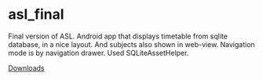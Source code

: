 asl_final
=========

Final version of ASL. Android app that displays timetable from sqlite database, in a nice layout. And subjects also shown in web-view. Navigation mode is by navigation drawer. Used SQLiteAssetHelper.

[Downloads](https://github.com/thegreyd/asl_final/releases)
